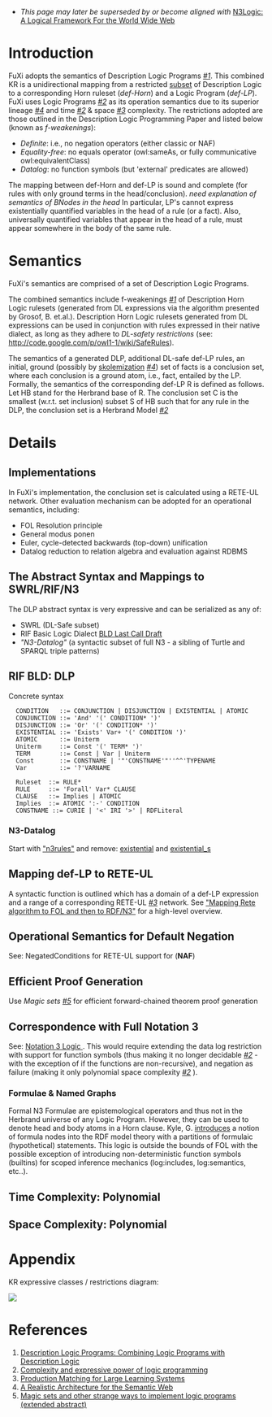   * _This  page may later be superseded by or become aligned with_ [N3Logic: A Logical Framework For the World Wide Web  ](http://arxiv.org/abs/0711.1533)

# Introduction #

FuXi adopts the semantics of Description Logic Programs _[#1](#1.md)_.  This combined KR is a unidirectional mapping from a restricted [subset](http://www.w3.org/Submission/owl11-tractable/#4) of Description Logic to a corresponding Horn ruleset (_def-Horn_) and a Logic Program (_def-LP_). FuXi uses Logic Programs _[#2](#2.md)_ as its operation semantics due to its superior lineage _[#4](#4.md)_  and time _[#2](#2.md)_ & space _[#3](#3.md)_ complexity.  The restrictions adopted are those outlined in the Description Logic Programming Paper and listed below (known as _f-weakenings_):

  * _Definite_: i.e., no negation operators (either classic or NAF)
  * _Equality-free_: no equals operator (owl:sameAs, or fully communicative owl:equivalentClass)
  * _Datalog_: no function symbols (but 'external' predicates are allowed)

The mapping between def-Horn and def-LP is sound and complete (for rules with only ground terms in the head/conclusion). _need explanation of semantics of BNodes in the head_  In particular, LP's cannot express existentially quantified variables in the head of a rule (or a fact).  Also, universally quantified variables that appear in the head of a rule, must appear somewhere in the body of the same rule.

# Semantics #

FuXi's semantics are comprised of a set of Description Logic Programs.

The combined semantics include f-weakenings _[#1](#1.md)_ of Description Horn Logic rulesets (generated from DL expressions via the algorithm presented by Grosof, B. et.al.).  Description Horn Logic rulesets generated from DL expressions can be used in conjunction with rules expressed in their native dialect, as long as they adhere to _DL-safety restrictions_ (see: http://code.google.com/p/owl1-1/wiki/SafeRules).

The semantics of a generated DLP, additional DL-safe def-LP rules, an initial, ground (possibly by [skolemization](http://www.w3.org/TR/rdf-mt/#defskolem) _[#4](#4.md)_) set of facts is a conclusion set, where each conclusion is a ground atom, i.e., fact, entailed by the LP. Formally, the semantics of the corresponding def-LP R is defined as follows. Let HB stand for the Herbrand base of R. The conclusion
set C is the smallest (w.r.t. set inclusion) subset S of HB such that for any rule in the DLP, the conclusion set is a Herbrand Model _[#2](#2.md)_

# Details #

## Implementations ##

In FuXi's implementation, the conclusion set is calculated using a RETE-UL network.  Other evaluation mechanism can be adopted for an operational semantics, including:

  * FOL Resolution principle
  * General modus ponen
  * Euler, cycle-detected backwards (top-down) unification
  * Datalog reduction to relation algebra and evaluation against RDBMS

## The Abstract Syntax and Mappings to SWRL/RIF/N3 ##

The DLP abstract syntax is very expressive and can be serialized as any of:

  * SWRL (DL-Safe subset)
  * RIF Basic Logic Dialect [BLD Last Call Draft](http://www.w3.org/2005/rules/wg/wiki/FrontPage?action=AttachFile&do=get&target=ED-rif-bld-20070914.html)
  * _"N3-Datalog"_ (a syntactic subset of full N3 - a sibling of Turtle and SPARQL triple patterns)

## RIF BLD: DLP ##

Concrete syntax

```
  CONDITION   ::= CONJUNCTION | DISJUNCTION | EXISTENTIAL | ATOMIC
  CONJUNCTION ::= 'And' '(' CONDITION* ')'
  DISJUNCTION ::= 'Or' '(' CONDITION* ')'
  EXISTENTIAL ::= 'Exists' Var+ '(' CONDITION ')'
  ATOMIC      ::= Uniterm
  Uniterm     ::= Const '(' TERM* ')'
  TERM        ::= Const | Var | Uniterm
  Const       ::= CONSTNAME | '"'CONSTNAME'"''^^'TYPENAME
  Var         ::= '?'VARNAME

  Ruleset  ::= RULE*
  RULE     ::= 'Forall' Var* CLAUSE
  CLAUSE   ::= Implies | ATOMIC
  Implies  ::= ATOMIC ':-' CONDITION
  CONSTNAME ::= CURIE | '<' IRI '>' | RDFLiteral
```

### N3-Datalog ###

Start with ["n3rules"](http://www.w3.org/2000/10/swap/grammar/n3rules-report.html) and remove: [existential](http://www.w3.org/2000/10/swap/grammar/n3rules-report.html#existential) and [existential\_s](http://www.w3.org/2000/10/swap/grammar/n3rules-report.html#existential_s)

## Mapping def-LP to RETE-UL ##

A syntactic function is outlined which has a domain of a def-LP expression and a range of a corresponding RETE-UL _[#3](#3.md)_ network.  See ["Mapping Rete algorithm to FOL and then to RDF/N3"](http://copia.ogbuji.net/blog/2006-07-14/fuxi-mapping-from-rete-to-n3) for a high-level overview.

## Operational Semantics for Default Negation ##

See: NegatedConditions for RETE-UL support for (**NAF**)

## Efficient Proof Generation ##

Use _Magic sets_ _[#5](#5.md)_ for efficient forward-chained theorem proof generation

## Correspondence with Full Notation 3 ##

See: [Notation 3 Logic ](http://www.w3.org/DesignIssues/N3Logic).  This would require extending the data log restriction with support for function symbols (thus making it no longer decidable _[#2](#2.md)_ - with the exception of if the functions are non-recursive), and negation as failure (making it only polynomial space complexity _[#2](#2.md)_ ).

### Formulae & Named Graphs ###

Formal N3 Formulae are epistemological operators and thus not in the Herbrand universe of any Logic Program.  However, they can be used to denote head and body atoms in a Horn clause.  Kyle, G. [introduces](http://ninebynine.org/RDFNotes/UsingContextsWithRDF.html#xtocid-6303976) a notion of formula nodes into the RDF model theory with a partitions of formulaic (hypothetical) statements. This logic is outside the bounds of FOL with the possible exception of introducing non-deterministic function symbols (builtins) for scoped inference mechanics (log:includes, log:semantics, etc..).

## Time Complexity: Polynomial ##

## Space Complexity: Polynomial ##

# Appendix #

KR expressive classes  / restrictions diagram:

[![](http://python-dlp.googlecode.com/files/MT-KR-Geneology.png)](http://www.cs.man.ac.uk/~horrocks/Publications/download/2003/p117-grosof.pdf)

# References #

  1. [Description Logic Programs: Combining Logic Programs with Description Logic](http://www.cs.man.ac.uk/~horrocks/Publications/download/2003/p117-grosof.pdf)
  1. [Complexity and expressive power of logic programming](http://doi.acm.org/10.1145/502807.502810)
  1. [Production Matching for Large Learning Systems](http://reports-archive.adm.cs.cmu.edu/anon/1995/CMU-CS-95-113.pdf)
  1. [A Realistic Architecture for the Semantic Web](http://www.inf.unibz.it/~jdebruijn/publications/msa-ruleml05.pdf)
  1. [Magic sets and other strange ways to implement logic programs (extended abstract)](http://doi.acm.org/10.1145/6012.15399)



















